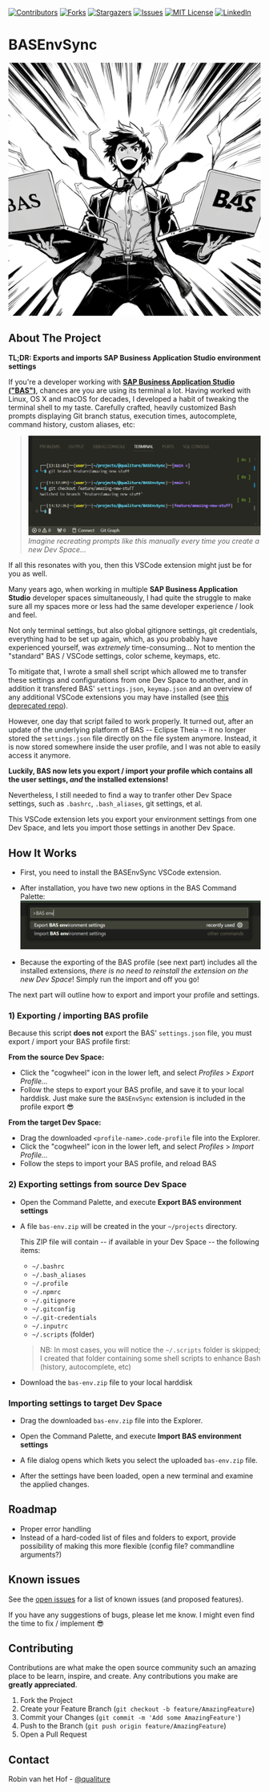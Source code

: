 [![Contributors][contributors-shield]][contributors-url]
[![Forks][forks-shield]][forks-url]
[![Stargazers][stars-shield]][stars-url]
[![Issues][issues-shield]][issues-url]
[![MIT License][license-shield]][license-url]
[![LinkedIn][linkedin-shield]][linkedin-url]

# BASEnvSync

![BASEnvSync](doc/bas.webp)

## About The Project

**TL;DR: Exports and imports SAP Business Application Studio environment settings**

If you're a developer working with **[SAP Business Application Studio ("BAS")](https://www.sap.com/products/technology-platform/business-application-studio.html)**, chances are you are using its terminal a lot. Having worked with Linux, OS X and macOS for decades, I developed a habit of tweaking the terminal shell to my taste. Carefully crafted, heavily customized Bash prompts displaying Git branch status, execution times, autocomplete, command history, custom aliases, etc:

> ![Some fancy prompt](doc/fancyprompt.png)
> *Imagine recreating prompts like this manually every time you create a new Dev Space...*

If all this resonates with you, then this VSCode extension might just be for you as well.

Many years ago, when working in multiple **SAP Business Application Studio** developer spaces simultaneously, I had quite the struggle to make sure all my spaces more or less had the same developer experience / look and feel. 

Not only terminal settings, but also global gitignore settings, git credentials, everything had to be set up again, which, as you probably have experienced yourself, was *extremely* time-consuming... Not to mention the "standard" BAS / VSCode settings, color scheme, keymaps, etc.

To mitigate that, I wrote a small shell script which allowed me to transfer these settings and configurations from one Dev Space to another, and in addition it transfered BAS' `settings.json`, `keymap.json` and an overview of any additional VSCode extensions you may have installed (see [this deprecated repo](https://github.com/qualiture/sync-bas-env)).

However, one day that script failed to work properly. It turned out, after an update of the underlying platform of BAS -- Eclipse Theia -- it no longer stored the `settings.json` file directly on the file system anymore. Instead, it is now stored somewhere inside the user profile, and I was not able to easily access it anymore.

**Luckily, BAS now lets you export / import your profile which contains all the user settings, *and* the installed extensions!**

Nevertheless, I still needed to find a way to tranfer other Dev Space settings, such as `.bashrc`, `.bash_aliases`, git settings, et al.

This VSCode extension lets you export your environment settings from one Dev Space, and lets you import those settings in another Dev Space.

## How It Works

 - First, you need to install the BASEnvSync VSCode extension.

 - After installation, you have two new options in the BAS Command Palette:
    ![Commands](doc/commands.png)

 - Because the exporting of the BAS profile (see next part) includes all the installed extensions, *there is no need to reinstall the extension on the new Dev Space*! Simply run the import and off you go!

The next part will outline how to export and import your profile and settings.


### 1) Exporting / importing BAS profile

Because this script **does not** export the BAS' `settings.json` file, you must export / import your BAS profile first:

**From the source Dev Space:**

- Click the "cogwheel" icon in the lower left, and select *Profiles* > *Export Profile...*
- Follow the steps to export your BAS profile, and save it to your local harddisk.
  Just make sure the `BASEnvSync` extension is included in the profile export 😎

**From the target Dev Space:**

- Drag the downloaded `<profile-name>.code-profile` file into the Explorer.
- Click the "cogwheel" icon in the lower left, and select *Profiles* > *Import Profile...*
- Follow the steps to import your BAS profile, and reload BAS

### 2) Exporting settings from source Dev Space

- Open the Command Palette, and execute **Export BAS environment settings**

- A file `bas-env.zip` will be created in the your `~/projects` directory.

    This ZIP file will contain -- if available in your Dev Space -- the following items:

    - `~/.bashrc`
    - `~/.bash_aliases`
    - `~/.profile`
    - `~/.npmrc`
    - `~/.gitignore`
    - `~/.gitconfig`
    - `~/.git-credentials`
    - `~/.inputrc`
    - `~/.scripts` (folder)

    > NB: In most cases, you will notice the `~/.scripts` folder is skipped; I created that folder containing some shell scripts to enhance Bash (history, autocomplete, etc)

- Download the `bas-env.zip` file to your local harddisk

### Importing settings to target Dev Space

- Drag the downloaded `bas-env.zip` file into the Explorer.

- Open the Command Palette, and execute **Import BAS environment settings**

- A file dialog opens which lkets you select the uploaded `bas-env.zip` file.

- After the settings have been loaded, open a new terminal and examine the applied changes.

## Roadmap

- Proper error handling
- Instead of a hard-coded list of files and folders to export, provide possibility of making this more flexible (config file? commandline arguments?)

## Known issues

See the [open issues](https://github.com/qualiture/BASEnvSync/issues) for a list of known issues (and proposed features).

If you have any suggestions of bugs, please let me know. I might even find the time to fix / implement 😎

## Contributing

Contributions are what make the open source community such an amazing place to be learn, inspire, and create. Any contributions you make are **greatly appreciated**.

1. Fork the Project
2. Create your Feature Branch (`git checkout -b feature/AmazingFeature`)
3. Commit your Changes (`git commit -m 'Add some AmazingFeature'`)
4. Push to the Branch (`git push origin feature/AmazingFeature`)
5. Open a Pull Request

## Contact

Robin van het Hof - [@qualiture](https://twitter.com/qualiture)


<!-- MARKDOWN LINKS & IMAGES -->
<!-- https://www.markdownguide.org/basic-syntax/#reference-style-links -->
[contributors-shield]: https://img.shields.io/github/contributors/qualiture/BASEnvSync.svg?style=flat-square
[contributors-url]: https://github.com/qualiture/BASEnvSync/graphs/contributors
[forks-shield]: https://img.shields.io/github/forks/qualiture/BASEnvSync.svg?style=flat-square
[forks-url]: https://github.com/qualiture/BASEnvSync/network/members
[stars-shield]: https://img.shields.io/github/stars/qualiture/BASEnvSync.svg?style=flat-square
[stars-url]: https://github.com/qualiture/BASEnvSync/stargazers
[issues-shield]: https://img.shields.io/github/issues/qualiture/BASEnvSync.svg?style=flat-square
[issues-url]: https://github.com/qualiture/BASEnvSync/issues
[license-shield]: https://img.shields.io/github/license/qualiture/BASEnvSync.svg?style=flat-square
[license-url]: https://github.com/qualiture/BASEnvSync/blob/master/LICENSE
[linkedin-shield]: https://img.shields.io/badge/-LinkedIn-black.svg?style=flat-square&logo=linkedin&colorB=555
[linkedin-url]: https://linkedin.com/in/robinvanhethof

[product-screenshot]: https://blogs.sap.com/wp-content/uploads/2020/07/2020-06-AppStudio-on-SCP.png
